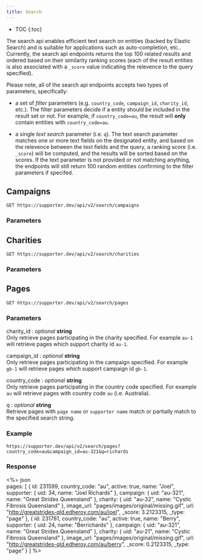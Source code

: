 ```yaml
---
title: Search
---
```


* TOC
{:toc}

The search api enables efficient text search on entities (backed by Elastic Search) and is suitable for applications such as auto-completion, etc.. Currently, the search api endpoints returns the top 100 related results and ordered based on their similarity ranking scores (each of the result entities is also associated with a `_score` value indicating the relevence to the query specified).

Please note, all of the search api endpoints accepts two types of parameters, specifically:

* a set of *filter* parameters (e.g. `country_code`, `campaign_id`, `charity_id`, etc.). The filter parameters decide if a entity should be included in the result set or not. For example, if `country_code=au`, the result will **only** contain entities with `country_code=au`.

* a single *text search* parameter (i.e. `q`). The text search parameter matches one or more text fields on the designated entity, and based on the relevence between the text fields and the query, a ranking score (i.e. `_score`) will be computed, and the results will be sorted based on the scores. If the text parameter is not provided or not matching anything, the endpoints will still return 100 random entities confirming to the filter parameters if specifed.


## Campaigns

    GET https://supporter.dev/api/v2/search/campaigns

### Parameters


## Charities

    GET https://supporter.dev/api/v2/search/charities

### Parameters


## Pages

    GET https://supporter.dev/api/v2/search/pages

### Parameters

charity_id : _optional_ **string**<br/>
Only retrieve pages participating in the charity specified. For example `au-1`
will retrieve pages which support charity id `au-1`.

campaign_id : _optional_ **string**<br/>
Only retrieve pages participating in the campaign specified. For example `gb-1`
will retrieve pages which support campaign id `gb-1`.

country_code : _optional_ **string**<br/>
Only retrieve pages participating in the country code specified. For example `au`
will retrieve pages with country code `au` (i.e. Australia).

q : _optional_ **string**<br/>
Retrieve pages with `page name` or `supporter name` match or partially match to the specified search string.

### Example

    https://supporter.dev/api/v2/search/pages?country_code=au&campaign_id=au-321&q=richards

### Response

<%= json \
  pages: [
    {
      id: 231599,
      country_code: "au",
      active: true,
      name: "Joel",
      supporter: {
        uid: 34,
        name: "Joel Richards"
      },
      campaign: {
        uid: "au-321",
        name: "Great Strides Queensland"
      },
      charity: {
        uid: "au-32",
        name: "Cystic Fibrosis Queensland"
      },
      image_url: "pages/images/original/missing.gif",
      url: "http://greatstrides-qld.edheroy.com/au/joel",
      _score: 3.2123315,
      _type: "page"
    },
    {
      id: 231781,
      country_code: "au",
      active: true,
      name: "Berry",
      supporter: {
        uid: 24,
        name: "Berrichards"
      },
      campaign: {
        uid: "au-321",
        name: "Great Strides Queensland"
      },
      charity: {
        uid: "au-21",
        name: "Cystic Fibrosis Queensland"
      },
      image_url: "pages/images/original/missing.gif",
      url: "http://greatstrides-qld.edheroy.com/au/berry",
      _score: 0.2123315,
      _type: "page"
    }
  ]
%>

